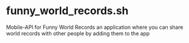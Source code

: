 # funny_world_records.sh
Mobile-API for Funny World Records an application where you can share world records with other people by adding them to the app
